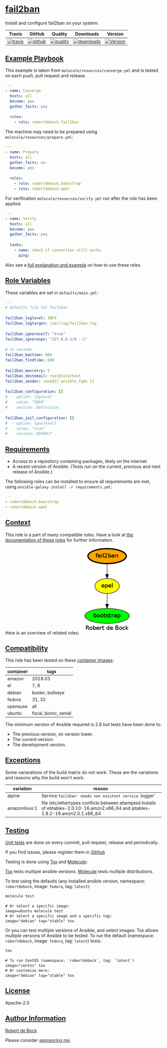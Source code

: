 # [fail2ban](#fail2ban)

Install and configure fail2ban on your system.

|Travis|GitHub|Quality|Downloads|Version|
|------|------|-------|---------|-------|
|[![travis](https://travis-ci.com/robertdebock/ansible-role-fail2ban.svg?branch=master)](https://travis-ci.com/robertdebock/ansible-role-fail2ban)|[![github](https://github.com/robertdebock/ansible-role-fail2ban/workflows/Ansible%20Molecule/badge.svg)](https://github.com/robertdebock/ansible-role-fail2ban/actions)|[![quality](https://img.shields.io/ansible/quality/22987)](https://galaxy.ansible.com/robertdebock/fail2ban)|[![downloads](https://img.shields.io/ansible/role/d/22987)](https://galaxy.ansible.com/robertdebock/fail2ban)|[![Version](https://img.shields.io/github/release/robertdebock/ansible-role-fail2ban.svg)](https://github.com/robertdebock/ansible-role-fail2ban/releases/)|

## [Example Playbook](#example-playbook)

This example is taken from `molecule/resources/converge.yml` and is tested on each push, pull request and release.
```yaml
---
- name: Converge
  hosts: all
  become: yes
  gather_facts: yes

  roles:
    - role: robertdebock.fail2ban
```

The machine may need to be prepared using `molecule/resources/prepare.yml`:
```yaml
---
- name: Prepare
  hosts: all
  gather_facts: no
  become: yes

  roles:
    - role: robertdebock.bootstrap
    - role: robertdebock.epel
```

For verification `molecule/resources/verify.yml` run after the role has been applied.
```yaml
---
- name: Verify
  hosts: all
  become: yes
  gather_facts: yes

  tasks:
    - name: check if connection still works
      ping:
```

Also see a [full explanation and example](https://robertdebock.nl/how-to-use-these-roles.html) on how to use these roles.

## [Role Variables](#role-variables)

These variables are set in `defaults/main.yml`:
```yaml
---
# defaults file for fail2ban

fail2ban_loglevel: INFO
fail2ban_logtarget: /var/log/fail2ban.log

fail2ban_ignoreself: "true"
fail2ban_ignoreips: "127.0.0.1/8 ::1"

# In seconds
fail2ban_bantime: 600
fail2ban_findtime: 600

fail2ban_maxretry: 5
fail2ban_destemail: root@localhost
fail2ban_sender: root@{{ ansible_fqdn }}

fail2ban_configuration: []
#  - option: loglevel
#    value: "INFO"
#    section: Definition

fail2ban_jail_configuration: []
#  - option: ignoreself
#    value: "true"
#    section: DEFAULT
```

## [Requirements](#requirements)

- Access to a repository containing packages, likely on the internet.
- A recent version of Ansible. (Tests run on the current, previous and next release of Ansible.)

The following roles can be installed to ensure all requirements are met, using `ansible-galaxy install -r requirements.yml`:

```yaml
---
- robertdebock.bootstrap
- robertdebock.epel

```

## [Context](#context)

This role is a part of many compatible roles. Have a look at [the documentation of these roles](https://robertdebock.nl/) for further information.

Here is an overview of related roles:
![dependencies](https://raw.githubusercontent.com/robertdebock/drawings/artifacts/fail2ban.png "Dependency")

## [Compatibility](#compatibility)

This role has been tested on these [container images](https://hub.docker.com/u/robertdebock):

|container|tags|
|---------|----|
|amazon|2018.03|
|el|7, 8|
|debian|buster, bullseye|
|fedora|31, 32|
|opensuse|all|
|ubuntu|focal, bionic, xenial|

The minimum version of Ansible required is 2.8 but tests have been done to:

- The previous version, on version lower.
- The current version.
- The development version.

## [Exceptions](#exceptions)

Some variarations of the build matrix do not work. These are the variations and reasons why the build won't work:

| variation                 | reason                 |
|---------------------------|------------------------|
| alpine | Service `fail2ban' needs non existent service `logger' |
| amazonlinux:1 | file /etc/ethertypes conflicts between attempted installs of ebtables-2.0.10-16.amzn2.x86_64 and iptables-1.8.2-16.amzn2.0.1.x86_64 |


## [Testing](#testing)

[Unit tests](https://travis-ci.com/robertdebock/ansible-role-fail2ban) are done on every commit, pull request, release and periodically.

If you find issues, please register them in [GitHub](https://github.com/robertdebock/ansible-role-fail2ban/issues)

Testing is done using [Tox](https://tox.readthedocs.io/en/latest/) and [Molecule](https://github.com/ansible/molecule):

[Tox](https://tox.readthedocs.io/en/latest/) tests multiple ansible versions.
[Molecule](https://github.com/ansible/molecule) tests multiple distributions.

To test using the defaults (any installed ansible version, namespace: `robertdebock`, image: `fedora`, tag: `latest`):

```
molecule test

# Or select a specific image:
image=ubuntu molecule test
# Or select a specific image and a specific tag:
image="debian" tag="stable" tox
```

Or you can test multiple versions of Ansible, and select images:
Tox allows multiple versions of Ansible to be tested. To run the default (namespace: `robertdebock`, image: `fedora`, tag: `latest`) tests:

```
tox

# To run CentOS (namespace: `robertdebock`, tag: `latest`)
image="centos" tox
# Or customize more:
image="debian" tag="stable" tox
```

## [License](#license)

Apache-2.0


## [Author Information](#author-information)

[Robert de Bock](https://robertdebock.nl/)

Please consider [sponsoring me](https://github.com/sponsors/robertdebock).
